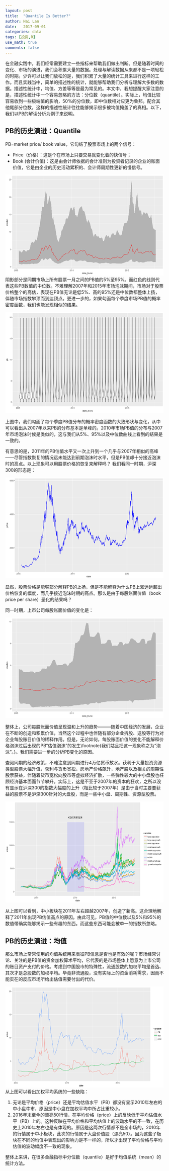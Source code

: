 ```yaml
---
layout: post
title:  "Quantile Is Better?"
author: Hai Lan
date:   2017-09-01
categories: data
tags: [投资,R]
use_math: true
comments: false
---
```


在金融实践中，我们经常需要建立一些指标来帮助我们做出判断。但是随着时间的变化、市场的演进，我们会积累大量的数据。处理与解读数据从来都不是一项轻松的时期。少许可以让我们放松的是，我们积累了大量的统计工具来进行这样的工作。而且实践当中，简单的描述性的统计，就能够帮助我们分析与理解大多数的数据。描述性统计中，均值、方差等等是最为常见的。本文中，我想提醒大家注意的是，描述性统计中一个容易忽略的方法：分位数（quantile）。实际上，均值比较容易收到一些极端值的影响，50%的分位数，即中位数相对应更为鲁邦。配合其他尾部分位数，这样的描述性统计往往能够揭示很多被均值掩盖了的真相。以下，我们以PB的解读分析为例子来说明。


## PB的历史演进：Quantile

PB=market price/ book value，它勾结了股票市场上的两个信号：

* Price（价格）：这是个在市场上只要交易就变化着的快信号；
* Book (会计价值)：这是由会计师依据的会计准则为投资者记录的企业的账面价值，它是由企业的历史活动累积的、会计师周期性更新的慢信号。




![PB全市场历史统计](/figure/posts/data/quantile/unnamed-chunk-2-1.png)
阴影部分是同期市场上所有股票一月之间的PB值的5%至95%。而红色的线则代表这些PB数值的中位数。不难理解2007年和2015年市场泡沫期间，市场对于股票价格整个的高估，表现在PB值无论是低5%、高的95%还是中位数都整体上扬，伴随市场指数攀顶而到达顶点。更进一步的，如果勾画每个季度市场PB值的概率密度函数，我们也能发现相似的结果。

![PB全市场历史分布](/figure/posts/data/quantile/unnamed-chunk-3-1.png)

上图中，我们勾画了每个季度PB值分布的概率密度函数的大致形状与变化，从中可以看出从2007年以来PB的分布基本是单峰的。2010年市场PB值的分布与2007年市场泡沫时候是类似的，这与我们从5%、95%以及中位数曲线上看到的结果是一致的。

有意思的是，2011年的PB估值水平又一次上升到一个几乎与2007年相似的高峰——尽管指数恢复的情况远未能达到前期泡沫时水平，但是PB值却十分接近泡沫时的高点。以上现象可以用股票价格的恢复来解释吗？
我们看同一时期，沪深300的形态是：

![沪深300历史趋势](/figure/posts/data/quantile/unnamed-chunk-4-1.png)

显然，股票价格是能够部分解释PB的上扬，但是不能解释为什么PB上涨远远超出价格恢复的幅度，而几乎接近泡沫时期的高点。那么是由于每股账面价值（book price per share）恶化的结果吗？

同一时期，上市公司每股账面价值的变化是：

![Bps全市场历史统计](/figure/posts/data/quantile/unnamed-chunk-5-1.png)


整体上，公司每股账面价值呈现温和上升的趋势———随着中国经济的发展，企业在不断的创造和积累价值，当然这个过程中也伴随有部分企业拆股、送股等行为对企业每股账目价值的稀释作用。但是，无论如何，每股账面价值的变化不能解释价格泡沫过后出现的PB“估值泡沫”的发生\footnote{我们姑且把这一现象称之为“泡沫”。}。我们需要进一步的分析PB变化的原因。

查阅同期的经济政策，不难注意到同期进行4万亿货币放水。获利于大量投资资源类型股票大幅升值，获利与货币宽松，房地产价格飙升，地产股以及相关的周期性股票获益，伴随着货币宽松向股市等虚拟经济扩散，一些弹性较大的中小盘股也枉顾经济基本面而节节攀升。实际上，这是不亚于2007年的资本的狂欢，之所以没有显示在沪深300的指数大幅度的上升（相比较于2007年）是由于当时主要要获益的股票不是沪深300针对的大盘股，而是一些中小盘、周期性、资源型股票。

![各类股票收益历史趋势](/figure/posts/data/quantile/unnamed-chunk-6-1.png)

从上图可以看到，中小板块在2011年左右超越2007年，创造了新高。这合理地解释了2011年出现PB估值高点的原因。由此可见，PB值的中位数以及5%和95%的数值带确实能够揭示一些有趣的东西。而这些东西可能会被单一的指数所忽略。

## PB的历史演进：均值

那么市场上常常使用的均值系统用来表征PB信息是否也是有效的呢？市场经常讨论、关注的是PB值的资金加权算术平均，它代表的是市场整体上愿意为上市公司的账目资产支付的价格。考虑到中国股市的特殊性，流通股数的加权平均是首选、其次才是总股数的加权平均。毕竟非流通股，没有实际上的资金消耗需求，因而不能实在的反应市场所给出估值需要付出的代价。

![流通权重PB均值全市场历史统计](/figure/posts/data/quantile/unnamed-chunk-7-1.png)
从上图可以看出加权平均系统的一些缺陷：
1. 无论是平均价格（price）还是平均估值水平（PB）都没有显示2010年左右的中小盘牛市，原因是中小盘在加权平均中所占比重较小。
2. 2016年末至今的漂亮50行情，在平均价格（price）上的反映低于平均估值水平（PB）上的。这种反映在平均价格和平均估值上的波动水平的不一致，在历史上2010年左右也是有体现的。原因是这两次行情都不是全市场的，2010年的行情属于中小板块，此次的行情属于大盘价值股（漂亮50）。因为这些子板块在不同的均值中表现出的影响力是不一样的，所以才出现了平均价格与平均估值的波动幅度不一致的现象。

整体上来讲，在很多金融指标中分位数（quantile）是好于均值系统（mean）的统计方法。
